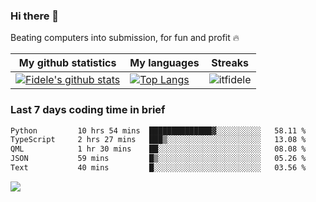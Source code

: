 ### Hi there 👋
<p>Beating computers into submission, for fun and profit 🔥</p>

|My github statistics|My languages|Streaks|
|-|-|-|
|[![Fidele's github stats](https://github-readme-stats.vercel.app/api?username=itfidele&count_private=true&show_icons=true&theme=dark&hide_title=true)](https://github.com/itfidele)|[![Top Langs](https://github-readme-stats.vercel.app/api/top-langs/?username=itfidele&show_icons=true&langs_count=8&theme=dark&layout=compact&hide_title=true)](https://github.com/itfidele)|![itfidele](https://github-readme-streak-stats.herokuapp.com/?user=itfidele&theme=dark)

### Last 7 days coding time in brief
<!--START_SECTION:waka-->

```txt
Python         10 hrs 54 mins  ██████████████▓░░░░░░░░░░   58.11 %
TypeScript     2 hrs 27 mins   ███▒░░░░░░░░░░░░░░░░░░░░░   13.08 %
QML            1 hr 30 mins    ██░░░░░░░░░░░░░░░░░░░░░░░   08.08 %
JSON           59 mins         █▒░░░░░░░░░░░░░░░░░░░░░░░   05.26 %
Text           40 mins         █░░░░░░░░░░░░░░░░░░░░░░░░   03.56 %
```

<!--END_SECTION:waka-->

![](https://komarev.com/ghpvc/?username=itfidele)
